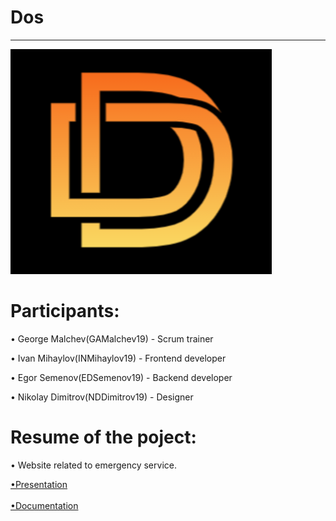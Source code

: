 # Dos
<hr>

<img src = "/ReadMe/Logo.png">

# Participants:


• George Malchev(GAMalchev19) - Scrum trainer

• Ivan Mihaylov(INMihaylov19) - Frontend developer

• Egor Semenov(EDSemenov19) - Backend developer

• Nikolay Dimitrov(NDDimitrov19) - Designer


# Resume of the poject:

• Website related to emergency service.

[•Presentation](Documents/Presentation.pptx) <br><br>
[•Documentation](Documents/Documentation.docx)